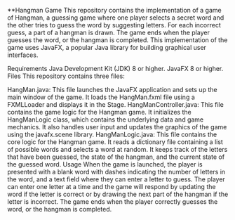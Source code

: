 **Hangman Game
This repository contains the implementation of a game of Hangman, 
a guessing game where one player selects a secret word and the other tries to guess the word by suggesting letters. 
For each incorrect guess, a part of a hangman is drawn. 
The game ends when the player guesses the word, or the hangman is completed. 
This implementation of the game uses JavaFX, a popular Java library for building graphical user interfaces.

Requirements
Java Development Kit (JDK) 8 or higher.
JavaFX 8 or higher.
Files
This repository contains three files:

HangMan.java: This file launches the JavaFX application and sets up the main window of the game. 
It loads the HangMan.fxml file using a FXMLLoader and displays it in the Stage.
HangManController.java: This file contains the game logic for the Hangman game. 
It initializes the HangManLogic class, which contains the underlying data and game mechanics. It also handles user input and updates the graphics of the game using the javafx.scene library.
HangManLogic.java: This file contains the core logic for the Hangman game. 
It reads a dictionary file containing a list of possible words and selects a word at random. It keeps track of the letters that have been guessed, the state of the hangman, and the current state of the guessed word.
Usage
When the game is launched, the player is presented with a blank word with dashes indicating the number of letters in the word, 
and a text field where they can enter a letter to guess. 
The player can enter one letter at a time and the game will respond by updating the word if the letter is correct or by drawing the next part of the hangman 
if the letter is incorrect. The game ends when the player correctly guesses the word, or the hangman is completed.
